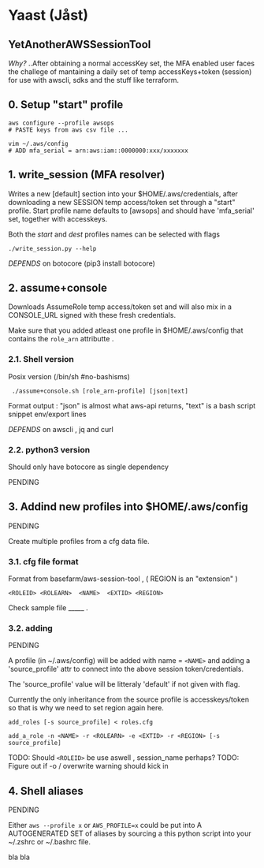 # Yaast (Jåst)
## YetAnotherAWSSessionTool

*Why?* ..After obtaining a normal accessKey set, 
the MFA enabled user faces the challege of 
mantaining a daily set of temp accessKeys+token (session) for
use with awscli, sdks and the stuff like terraform.

## 0. Setup "start" profile

    aws configure --profile awsops
    # PASTE keys from aws csv file ...
    
    vim ~/.aws/config 
    # ADD mfa_serial = arn:aws:iam::0000000:xxx/xxxxxxx

## 1. write_session (MFA resolver)

Writes a new [default] section into your $HOME/.aws/credentials,
after downloading a new SESSION temp access/token set through a "start" profile.
Start profile name defaults to [awsops] and should have 'mfa_serial' set, together with accesskeys.

Both the *start* and *dest* profiles names can be selected with flags

    ./write_session.py --help


*DEPENDS* on botocore (pip3 install botocore)

## 2. assume+console 

Downloads AssumeRole temp access/token set and will
also mix in a CONSOLE_URL signed with these fresh credentials.

Make sure that you added atleast one profile in $HOME/.aws/config that
contains the `role_arn` attributte .

### 2.1. Shell version

Posix version (/bin/sh #no-bashisms) 

     ./assume+console.sh [role_arn-profile] [json|text]

Format output : "json" is almost what aws-api returns, "text" is a bash script snippet env/export lines 
     
*DEPENDS* on awscli , jq and curl

### 2.2. python3 version

Should only have botocore as single dependency 

PENDING 


## 3. Addind new profiles into $HOME/.aws/config

PENDING

Create multiple profiles from a cfg data file.

### 3.1. cfg file format

Format from basefarm/aws-session-tool , ( REGION is an "extension" )

```
<ROLEID> <ROLEARN>  <NAME>  <EXTID> <REGION>
```

Check sample file _____ .

### 3.2. adding

PENDING

A profile (in ~/.aws/config) will be added with name = `<NAME>`
and adding a 'source_profile' attr to connect into the above session token/credentials.

The 'source_profile' value will be litteraly 'default' if not given with flag.

Currently the only inheritance from the source profile is accesskeys/token so that is 
why we need to set region again here.


```read multiple records from STDIN
add_roles [-s source_profile] < roles.cfg
```
```single operation
add_a_role -n <NAME> -r <ROLEARN> -e <EXTID> -r <REGION> [-s source_profile]
```
TODO: Should `<ROLEID>` be use aswell , session_name perhaps?
TODO: Figure out if -o / overwrite warning should kick in


## 4. Shell aliases 

PENDING

Either `aws --profile x` or `AWS_PROFILE=x` could be put into A AUTOGENERATED SET of aliases
by sourcing a this python script into your ~/.zshrc or ~/.bashrc file.

bla bla
